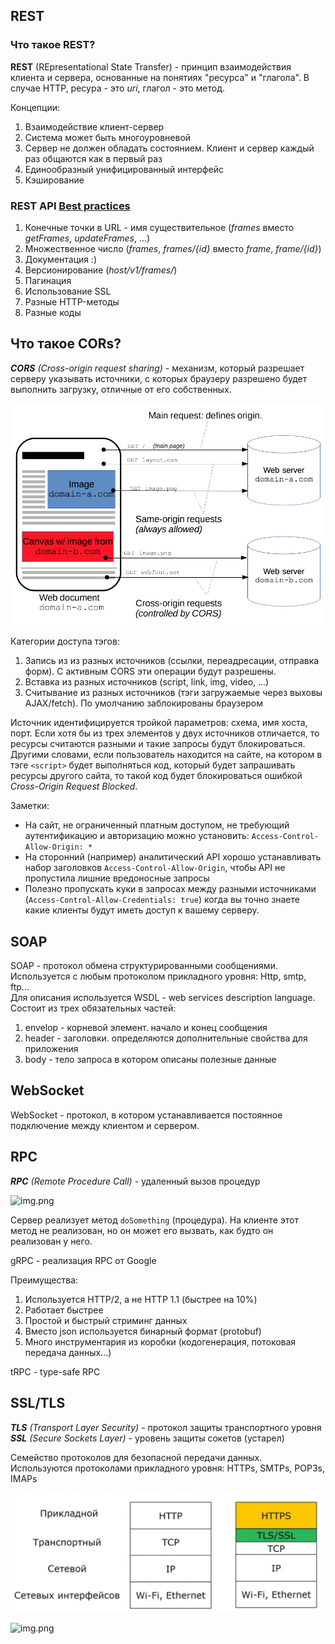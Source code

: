 ## REST

### Что такое REST?
**REST** (REpresentational State Transfer) - принцип взаимодействия клиента и сервера, основанные на понятиях "ресурса" 
и "глагола". В случае HTTP, ресура - это _uri_, глагол - это метод.

Концепции:
1. Взаимодействие клиент-сервер
2. Система может быть многоуровневой
3. Сервер не должен обладать состоянием. Клиент и сервер каждый раз общаются как в первый раз
4. Единообразный унифицированный интерфейс
5. Кэширование

### REST API [Best practices](https://habr.com/ru/articles/351890/)
1. Конечные точки в URL - имя существительное (_frames_ вместо _getFrames_, _updateFrames_, ...)
2. Множественное число (_frames_, _frames/{id}_ вместо _frame_, _frame/{id}_)
3. Документация :)
4. Версионирование (_host/v1/frames/_)
5. Пагинация
6. Использование SSL
7. Разные HTTP-методы
8. Разные коды

## Что такое CORs?

_**CORS** (Cross-origin request sharing)_ - механизм, который разрешает серверу указывать источники, с которых браузеру 
разрешено будет выполнить загрузку, отличные от его собственных.

![Alt text](src3/img01.png)

Категории доступа тэгов:
1. Запись из из разных источников (ссылки, переадресации, отправка форм). С активным CORS эти операции будут разрешены.
2. Вставка из разных источников (script, link, img, video, ...)
3. Считывание из разных источников (тэги загружаемые через выховы AJAX/fetch). По умолчанию заблокированы браузером

Источник идентифицируется тройкой параметров: схема, имя хоста, порт. Если хотя бы из трех элементов у двух источников 
отличается, то ресурсы считаются разными и такие запросы будут блокироваться. Другими словами, если пользователь 
находится на сайте, на котором в тэге `<script>` будет выполняться код, который будет запрашивать ресурсы другого сайта, 
то такой код будет блокироваться ошибкой _Cross-Origin Request Blocked_.

Заметки:
- На сайт, не ограниченный платным доступом, не требующий аутентификацию и авторизацию можно установить: `Access-Control-Allow-Origin: *`
- На сторонний (например) аналитический API хорошо устанавливать набор заголовков `Access-Control-Allow-Origin`, чтобы 
API не пропустила лишние вредоносные запросы
- Полезно пропускать куки в запросах между разными источниками (`Access-Control-Allow-Credentials: true`) когда вы 
точно знаете какие клиенты будут иметь доступ к вашему серверу.

## SOAP

SOAP - протокол обмена структурированными сообщениями.
Используется с любым протоколом прикладного уровня: Http, smtp, ftp...  
Для описания используется WSDL - web services description language.  Состоит из трех обязательных частей:
1. envelop - корневой элемент. начало и конец сообщения
2. header - заголовки. определяются дополнительные свойства для приложения
3. body - тело запроса в котором описаны полезные данные

## WebSocket

WebSocket - протокол, в котором устанавливается постоянное подключение между клиентом и сервером. 

## RPC

_**RPC** (Remote Procedure Call)_ - удаленный вызов процедур

![img.png](src3/img03.png)

Сервер реализует метод `doSomething` (процедура). На клиенте этот метод не реализован, но он может его вызвать, как 
будто он реализован у него.

gRPC - реализация RPC от Google

Преимущества:
1. Используется HTTP/2, а не HTTP 1.1 (быстрее на 10%)
2. Работает быстрее
3. Простой и быстрый стриминг данных
4. Вместо json используется бинарный формат (protobuf)
5. Много инструментария из коробки (кодогенерация, потоковая передача данных...)

tRPC - type-safe RPC


## SSL/TLS

_**TLS** (Transport Layer Security)_ - протокол защиты транспортного уровня
_**SSL** (Secure Sockets Layer)_ - уровень защиты сокетов (устарел)

Семейство протоколов для безопасной передачи данных. Используются протоколами прикладного уровня: HTTPs, SMTPs, POP3s, IMAPs

![img.png](src3/img04.png)


![img.png](src3/img02.png)